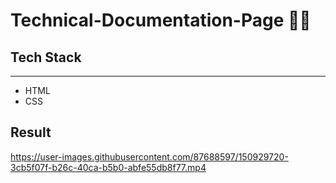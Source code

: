 # Technical-Documentation-Page 📄📄

## Tech Stack
___
- HTML
- CSS


## Result



https://user-images.githubusercontent.com/87688597/150929720-3cb5f07f-b26c-40ca-b5b0-abfe55db8f77.mp4

